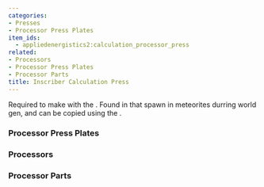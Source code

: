 ```yaml
---
categories:
- Presses
- Processor Press Plates
item_ids:
  - appliedenergistics2:calculation_processor_press
related:
- Processors
- Processor Press Plates
- Processor Parts
title: Inscriber Calculation Press
---
```


Required to make <ItemLink
id="appliedenergistics2:printed_calculation_processor"/> with the
<ItemLink id="appliedenergistics2:inscriber"/>. Found in <ItemLink
id="appliedenergistics2:sky_stone_chest"/> that spawn in meteorites
durring world gen, and can be copied using the <ItemLink
id="appliedenergistics2:inscriber"/>.

<RecipeFor id="appliedenergistics2:calculation_processor_press"/>

### Processor Press Plates

<CategoryIndex category="Processor Press Plates" />  

### Processors

<CategoryIndex category="Other Processors" />  

### Processor Parts

<CategoryIndex category="Processor Parts" />
